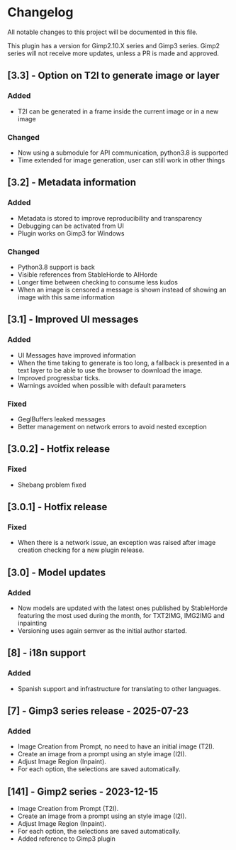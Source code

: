 # Changelog

All notable changes to this project will be documented in this file.

This plugin has a version for Gimp2.10.X series and Gimp3 series.
Gimp2 series will not receive more updates, unless a PR is made
and approved.

## [3.3] - Option on T2I to generate image or layer

### Added

- T2I can be generated in a frame inside the current image or in a
  new image

### Changed

- Now using a submodule for API communication, python3.8 is supported
- Time extended for image generation, user can still work in other
  things

## [3.2] - Metadata information

### Added

- Metadata is stored to improve reproducibility and transparency
- Debugging can be activated from UI
- Plugin works on Gimp3 for Windows 

### Changed

- Python3.8 support is back
- Visible references from StableHorde to AIHorde
- Longer time between checking to consume less kudos
- When an image is censored a message is shown instead of
  showing an image with this same information 

## [3.1] - Improved UI messages

### Added

- UI Messages have improved information
- When the time taking to generate is too long, a fallback is presented
 in a text layer to be able to use the browser to download the image.
- Improved progressbar ticks.
- Warnings avoided when possible with default parameters

### Fixed

- GeglBuffers leaked messages
- Better management on network errors to avoid nested exception

## [3.0.2] - Hotfix release

### Fixed

- Shebang problem fixed
 
## [3.0.1] - Hotfix release

### Fixed

- When there is a network issue, an exception was raised after
  image creation checking for a new plugin release.

## [3.0] - Model updates

### Added

- Now models are updated with the latest ones published by StableHorde
  featuring the most used during the month, for TXT2IMG, IMG2IMG and
  inpainting
- Versioning uses again semver as the initial author started.

## [8] - i18n support

### Added

* Spanish support and infrastructure for translating to other
languages.

## [7] - Gimp3 series release - 2025-07-23

### Added

- Image Creation from Prompt, no need to have an initial image (T2I).
- Create an image from a prompt using an style image (I2I).
- Adjust Image Region (Inpaint).
- For each option, the selections are saved automatically.

## [141] - Gimp2 series - 2023-12-15

- Image Creation from Prompt (T2I).
- Create an image from a prompt using an style image (I2I).
- Adjust Image Region (Inpaint).
- For each option, the selections are saved automatically.
- Added reference to Gimp3 plugin
